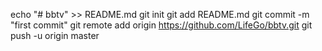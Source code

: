 echo "# bbtv" >> README.md
git init
git add README.md
git commit -m "first commit"
git remote add origin https://github.com/LifeGo/bbtv.git
git push -u origin master
